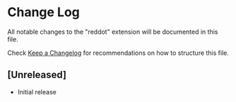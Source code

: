 # Change Log

All notable changes to the "reddot" extension will be documented in this file.

Check [Keep a Changelog](http://keepachangelog.com/) for recommendations on how to structure this file.

## [Unreleased]

- Initial release
